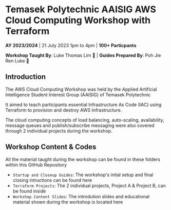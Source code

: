 # Temasek Polytechnic AAISIG AWS Cloud Computing Workshop with Terraform

**AY 2023/2024** | 21 July 2023 1pm to 4pm | **100+ Particpants**<br>

**Workshop Taught By**: Luke Thomas Lim 👾 | **Guides Prepared By**: Poh Jie Ren Luke 🙉

## Introduction
The AWS Cloud Computing Workshop was held by the Applied Artificial Intelligence Student Interest Group (AAISIG) of Temasek Polytechnic <br>

It aimed to teach participants essential Infrastructure As Code (IAC) using Terraform to provision and destroy AWS Infrastructure. <br>

The cloud computing concepts of load balancing, auto-scaling, availability, message queues and publish/subscribe messaging were also covered through 2 individual projects during the workshop. <br>

## Workshop Content & Codes

All the material taught during the workshop can be found in these folders within this GitHub Repository
- `Startup and Closeup Guides`: The workshop's intial setup and final closing intructions can be found here
- `Terraform Projects`: The 2 individual projects, Project A & Project B, can be found inside
- `Workshop Content Slides`: The introdution slides and educational material shown during the workshop is located here


